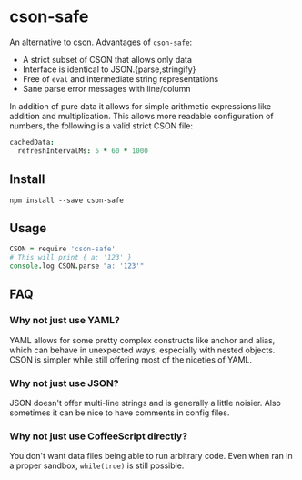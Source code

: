 # cson-safe

An alternative to [cson](https://github.com/bevry/cson).
Advantages of `cson-safe`:

* A strict subset of CSON that allows only data
* Interface is identical to JSON.{parse,stringify}
* Free of `eval` and intermediate string representations
* Sane parse error messages with line/column

In addition of pure data it allows for simple arithmetic expressions like
addition and multiplication.
This allows more readable configuration of numbers,
the following is a valid strict CSON file:

```coffee
cachedData:
  refreshIntervalMs: 5 * 60 * 1000
```

## Install

`npm install --save cson-safe`

## Usage

```coffee
CSON = require 'cson-safe'
# This will print { a: '123' }
console.log CSON.parse "a: '123'"
```

## FAQ

### Why not just use YAML?

YAML allows for some pretty complex constructs like anchor and alias,
which can behave in unexpected ways, especially with nested objects.
CSON is simpler while still offering most of the niceties of YAML.

### Why not just use JSON?

JSON doesn't offer multi-line strings and is generally a little noisier.
Also sometimes it can be nice to have comments in config files.

### Why not just use CoffeeScript directly?

You don't want data files being able to run arbitrary code.
Even when ran in a proper sandbox, `while(true)` is still possible.
